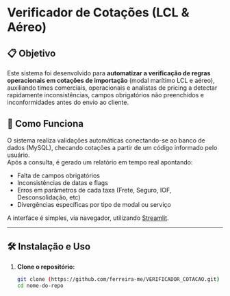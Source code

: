 # Verificador de Cotações (LCL & Aéreo)

## 📋 Objetivo

Este sistema foi desenvolvido para **automatizar a verificação de regras operacionais em cotações de importação** (modal marítimo LCL e aéreo), auxiliando times comerciais, operacionais e analistas de pricing a detectar rapidamente inconsistências, campos obrigatórios não preenchidos e inconformidades antes do envio ao cliente.

## 🚀 Como Funciona

O sistema realiza validações automáticas conectando-se ao banco de dados (MySQL), checando cotações a partir de um código informado pelo usuário.  
Após a consulta, é gerado um relatório em tempo real apontando:
- Falta de campos obrigatórios
- Inconsistências de datas e flags
- Erros em parâmetros de cada taxa (Frete, Seguro, IOF, Desconsolidação, etc)
- Divergências específicas por tipo de modal ou serviço

A interface é simples, via navegador, utilizando [Streamlit](https://streamlit.io/).

---


## 🛠️ Instalação e Uso

1. **Clone o repositório:**
   ```bash
   git clone (https://github.com/ferreira-me/VERIFICADOR_COTACAO.git)
   cd nome-do-repo
